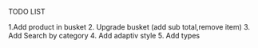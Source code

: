 TODO LIST

1.Add product in busket
2. Upgrade busket (add sub total,remove item)
3. Add Search by category
4. Add adaptiv style
5. Add types